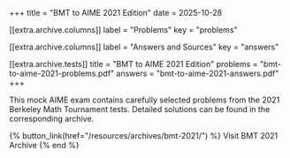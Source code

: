 +++
title = "BMT to AIME 2021 Edition"
date = 2025-10-28

[[extra.archive.columns]]
label = "Problems"
key = "problems"

[[extra.archive.columns]]
label = "Answers and Sources"
key = "answers"

[[extra.archive.tests]]
title = "BMT to AIME 2021 Edition"
problems = "bmt-to-aime-2021-problems.pdf"
answers = "bmt-to-aime-2021-answers.pdf"
+++

This mock AIME exam contains carefully selected problems from the 2021 Berkeley
Math Tournament tests. Detailed solutions can be found in the corresponding
archive.

{% button_link(href="/resources/archives/bmt-2021/") %}
Visit BMT 2021 Archive
{% end %}
